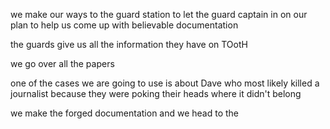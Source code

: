 we make our ways to the guard station to let the guard captain in on our plan to help us come up with believable documentation

the guards give us all the information they have on TOotH

we go over all the papers

one of the cases we are going to use is about Dave who most likely killed a journalist because they were poking their heads where it didn't belong

we make the forged documentation and we head to the 